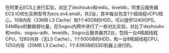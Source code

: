 在阿里云ECS上进行实验，对比了dezhoukv和redis、leveldb，阿里云服务器ECS IO优化实例型号为ecs.xn4.small，共2台，其中每台包含1个超线程vCPU核心，1GB内存（33MB L3 Cache）和1个40GB的HDD，可以提供1240IOPS，54MBps的数据吞吐量。在Sogou内网中进行了一些对比实验，对比了dezhoukv和redis、sogou-qdb、leveldb，Sogou云服务器共2台，包括一台4核超线程CPU，126G内存（无L3 Cache），1个500GB的HDD，和一台8核超线程CPU，125G内存（20MB L3 Cache），1个438GB的SSD机器上进行的。
